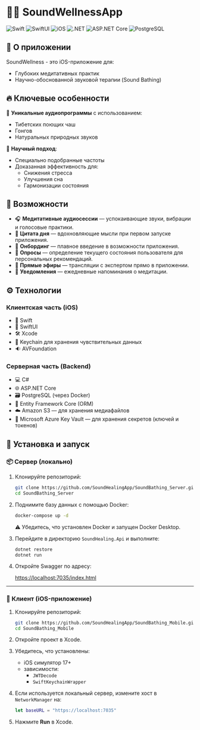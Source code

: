 # 🧘‍♀️ SoundWellnessApp

![Swift](https://img.shields.io/badge/Swift-5.9-FA7343?logo=swift&logoColor=white)
![SwiftUI](https://img.shields.io/badge/SwiftUI-4.0-1E90FF?logo=swift&logoColor=white)
![iOS](https://img.shields.io/badge/iOS-17+-000000?logo=apple&logoColor=white)
![.NET](https://img.shields.io/badge/.NET-7.0-512BD4?logo=.net&logoColor=white)
![ASP.NET Core](https://img.shields.io/badge/ASP.NET_Core-7.0-512BD4?logo=.net&logoColor=white)
![PostgreSQL](https://img.shields.io/badge/PostgreSQL-15-4169E1?logo=postgresql&logoColor=white)

## 🌟 О приложении
SoundWellness - это  iOS-приложение для:
- Глубоких медитативных практик
- Научно-обоснованной звуковой терапии (Sound Bathing)

## 🔥 Ключевые особенности
  🎵 **Уникальные аудиопрограммы** с использованием:
  - Тибетских поющих чаш
  - Гонгов
  - Натуральных природных звуков
  
  🧠 **Научный подход**:
  - Специально подобранные частоты
  - Доказанная эффективность для:
    - Снижения стресса
    - Улучшения сна
    - Гармонизации состояния
    
## 🌟 Возможности

- 🎧 **Медитативные аудиосессии** — успокаивающие звуки, вибрации и голосовые практики.
- 🌄 **Цитата дня** — вдохновляющие мысли при первом запуске приложения.
- 🧭 **Онбординг** — плавное введение в возможности приложения.
- 📝 **Опросы** — определение текущего состояния пользователя для персональных рекомендаций.
- 🔴 **Прямые эфиры** — трансляции с экспертом прямо в приложении.
- 🔔 **Уведомления** — ежедневные напоминания о медитации.

## ⚙️ Технологии

### Клиентская часть (iOS)
- 📱 Swift
- 🎨 SwiftUI
- 🛠 Xcode
- 🔐 Keychain для хранения чувствительных данных
- 🔉 AVFoundation

### Серверная часть (Backend)
- 💻 C#
- 🌐 ASP.NET Core
- 🗃 PostgreSQL (через Docker)
- 🧩 Entity Framework Core (ORM)
- ☁️ Amazon S3 — для хранения медиафайлов
- 🔐 Microsoft Azure Key Vault — для хранения секретов (ключей и токенов)

## 🚀 Установка и запуск

### 📦 Сервер (локально)

1. Клонируйте репозиторий:

   ```bash
   git clone https://github.com/SoundHealingApp/SoundBathing_Server.git
   cd SoundBathing_Server
   ```

2. Поднимите базу данных с помощью Docker:

   ```bash
   docker-compose up -d
   ```

   ⚠️ Убедитесь, что установлен Docker и запущен Docker Desktop.

3. Перейдите в директорию `SoundHealing.Api` и выполните:

   ```bash
   dotnet restore
   dotnet run
   ```

4. Откройте Swagger по адресу:

   [https://localhost:7035/index.html](https://localhost:7035/index.html)

---

### 📱 Клиент (iOS-приложение)

1. Клонируйте репозиторий:

   ```bash
   git clone https://github.com/SoundHealingApp/SoundBathing_Mobile.git
   cd SoundBathing_Mobile
   ```

2. Откройте проект в Xcode.

3. Убедитесь, что установлены:
   - iOS симулятор 17+
   - зависимости:
     - `JWTDecode`
     - `SwiftKeychainWrapper`

4. Если используется локальный сервер, измените хост в `NetworkManager` на:

   ```swift
   let baseURL = "https://localhost:7035"
   ```

5. Нажмите **Run** в Xcode.

